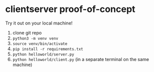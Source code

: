 # clientserver proof-of-concept

Try it out on your local machine!

1. clone git repo
2. `python3 -m venv venv`
3. `source venv/bin/activate`
3. `pip install -r requirements.txt`
4. `python helloworld/server.py`
5. `python helloworld/client.py` (in a separate terminal on the same machine)
